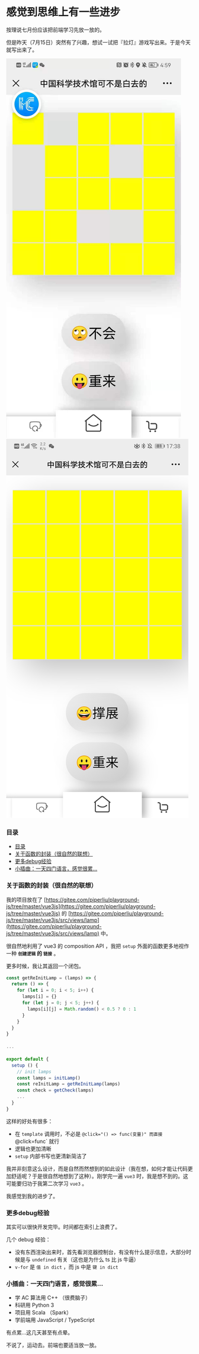 # 感觉到思维上有一些进步

按理说七月份应该把前端学习先放一放的。

但是昨天（7月15日）突然有了兴趣，想试一试把『拉灯』游戏写出来。于是今天就写出来了。

![](./images/20210716-1.jpg)
![](./images/20210716-2.jpg)

### 目录

<!-- @import "[TOC]" {cmd="toc" depthFrom=3 depthTo=6 orderedList=false} -->

<!-- code_chunk_output -->

- [目录](#目录)
- [关于函数的封装（很自然的联想）](#关于函数的封装很自然的联想)
- [更多debug经验](#更多debug经验)
- [小插曲：一天四门语言，感觉很累...](#小插曲一天四门语言感觉很累)

<!-- /code_chunk_output -->

### 关于函数的封装（很自然的联想）

我的项目放在了 [https://gitee.com/piperliu/playground-js/tree/master/vue3js](https://gitee.com/piperliu/playground-js/tree/master/vue3js) 的 [https://gitee.com/piperliu/playground-js/tree/master/vue3js/src/views/lamp](https://gitee.com/piperliu/playground-js/tree/master/vue3js/src/views/lamp) 中。

很自然地利用了 vue3 的 composition API ，我把 `setup` 外面的函数更多地视作一种 **`创建逻辑` 的 `链接`** 。

更多时候，我让其返回一个闭包。

```js
const getReInitLamp = (lamps) => {
  return () => {
    for (let i = 0; i < 5; i++) {
      lamps[i] = {}
      for (let j = 0; j < 5; j++) {
        lamps[i][j] = Math.random() < 0.5 ? 0 : 1
      }
    }
  }
}

...

export default {
  setup () {
    // init lamps
    const lamps = initLamp()
    const reInitLamp = getReInitLamp(lamps)
    const check = getCheck(lamps)
    ...
  }
}
```

这样的好处有很多：
- 在 `template` 调用时，不必是 `@click="() => func(变量)" 而直接 `@click=func` 就行
- 逻辑也更加清晰
- `setup` 内部书写也更清新简洁了

我并非刻意这么设计，而是自然而然想到的如此设计（我在想，如何才能让代码更加舒适呢？于是很自然地想到了这种）。刚学完一遍 `vue3` 时，我是想不到的。这可能要归功于我第二次学习 `vue3` 。

我感觉到我的进步了。

### 更多debug经验

其实可以很快开发完毕。时间都在索引上浪费了。

几个 debug 经验：
- 没有东西渲染出来时，首先看浏览器控制台，有没有什么提示信息，大部分时候是与 `undefined` 有关（这也是为什么 ts 比 js 牛逼）
- `v-for` 是 `值 in dict` ，而 js 中是 `键 in dict`

### 小插曲：一天四门语言，感觉很累...

- 学 AC 算法用 C++ （很费脑子）
- 科研用 Python 3
- 项目用 Scala （Spark）
- 学前端用 JavaScript / TypeScript

有点累...这几天甚至有点晕。

不说了，运动去。前端也要适当放一放。
